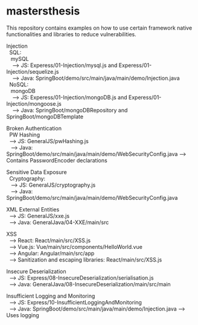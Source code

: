 # mastersthesis
This repository contains examples on how to use certain framework native functionalities and libraries to reduce vulnerabilities.

Injection  
&nbsp;  SQL:  
 &nbsp;&nbsp;   mySQL   
 &nbsp;&nbsp;&nbsp; --> JS: Experess/01-Injection/mysql.js and Experess/01-Injection/sequelize.js  
 &nbsp;&nbsp;&nbsp; --> Java: SpringBoot/demo/src/main/java/main/demo/Injection.java  
&nbsp;  NoSQL:  
 &nbsp;&nbsp;   mongoDB  
 &nbsp;&nbsp;&nbsp; --> JS: Experess/01-Injection/mongoDB.js and Experess/01-Injection/mongoose.js  
 &nbsp;&nbsp;&nbsp; --> Java: SpringBoot/mongoDBRepository and SpringBoot/mongoDBTemplate
    
Broken Authentication  
&nbsp;  PW Hashing   
&nbsp;&nbsp;--> JS: GeneralJS/pwHashing.js  
&nbsp;&nbsp; --> Java: SpringBoot/demo/src/main/java/main/demo/WebSecurityConfig.java --> Contains PasswordEncoder declarations  

Sensitive Data Exposure  
&nbsp; Cryptography:  
&nbsp;&nbsp; --> JS: GeneralJS/cryptography.js  
&nbsp;&nbsp; --> Java: SpringBoot/demo/src/main/java/main/demo/WebSecurityConfig.java    

XML External Entities  
&nbsp; --> JS: GeneralJS/xxe.js  
&nbsp; --> Java: GeneralJava/04-XXE/main/src

XSS  
&nbsp; --> React: React/main/src/XSS.js  
&nbsp; --> Vue.js: Vue/main/src/components/HelloWorld.vue  
&nbsp; --> Angular: Angular/main/src/app  
&nbsp; --> Sanitization and escaping libraries: React/main/src/XSS.js 

Insecure Deserialization  
&nbsp; --> JS: Express/08-InsecureDeserialization/serialisation.js  
&nbsp; --> Java: GeneralJava/08-InsecureDeserialization/main/src/main  

Insufficient Logging and Monitoring  
&nbsp; --> JS: Express/10-InsufficientLoggingAndMonitoring  
&nbsp; --> Java: SpringBoot/demo/src/main/java/main/demo/Injection.java --> Uses logging  





             
             
